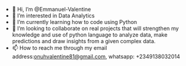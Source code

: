 - 👋 Hi, I’m @Emmanuel-Valentine
- 👀 I’m interested in Data Analytics 
- 🌱 I’m currently learning how to code using Python
- 💞️ I’m looking to collaborate on real projects that will strengthen my knowledge and use of python language to analyze data, make predictions and draw insights from a given complex data.
- 📫 How to reach me through my email address:onuhvalentine81@gmail.com, whatsapp: +2349138032014

<!---
Emmanuel-Valentine/Emmanuel-Valentine is a ✨ special ✨ repository because its `README.md` (this file) appears on your GitHub profile.
You can click the Preview link to take a look at your changes.
--->
